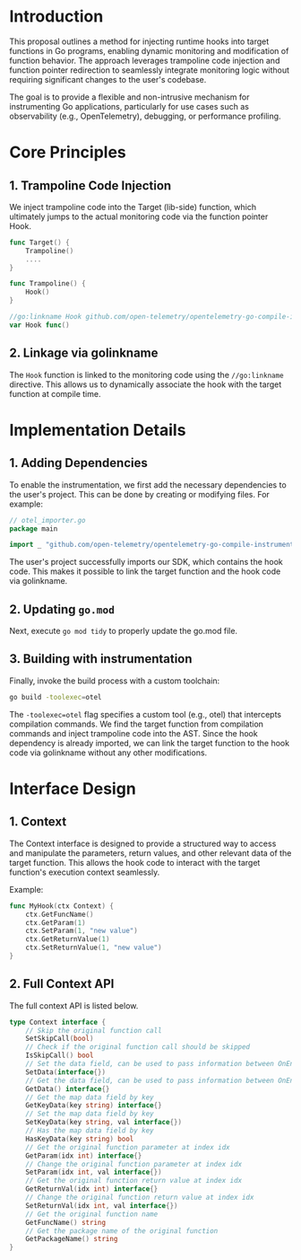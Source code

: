 # Introduction
This proposal outlines a method for injecting runtime hooks into target functions in Go programs, enabling dynamic monitoring and modification of function behavior. The approach leverages trampoline code injection and function pointer redirection to seamlessly integrate monitoring logic without requiring significant changes to the user's codebase.

The goal is to provide a flexible and non-intrusive mechanism for instrumenting Go applications, particularly for use cases such as observability (e.g., OpenTelemetry), debugging, or performance profiling.

# Core Principles
## 1. Trampoline Code Injection
We inject trampoline code into the Target (lib-side) function, which ultimately jumps to the actual monitoring code via the function pointer Hook.

```go
func Target() {
    Trampoline()
    ....
}

func Trampoline() {
    Hook()
}

//go:linkname Hook github.com/open-telemetry/opentelemetry-go-compile-instrumentation/sdk/hook.MyHook
var Hook func()
```

## 2. Linkage via golinkname
The `Hook` function is linked to the monitoring code using the `//go:linkname` directive. This allows us to dynamically associate the hook with the target function at compile time.

# Implementation Details
## 1. Adding Dependencies
To enable the instrumentation, we first add the necessary dependencies to the user's project. This can be done by creating or modifying files. For example:

```go
// otel_importer.go
package main

import _ "github.com/open-telemetry/opentelemetry-go-compile-instrumentation/sdk"
```

The user's project successfully imports our SDK, which contains the hook code. This makes it possible to link the target function and the hook code via golinkname.

## 2. Updating `go.mod`
Next, execute `go mod tidy` to properly update the go.mod file.

## 3. Building with instrumentation
Finally, invoke the build process with a custom toolchain:

```bash
go build -toolexec=otel
```

The `-toolexec=otel` flag specifies a custom tool (e.g., otel) that intercepts compilation commands. We find the target function from compilation commands and inject trampoline code into the AST. Since the hook dependency is already imported, we can link the target function to the hook code via golinkname without any other modifications.

# Interface Design
## 1. Context
The Context interface is designed to provide a structured way to access and manipulate the parameters, return values, and other relevant data of the target function. This allows the hook code to interact with the target function's execution context seamlessly.

Example:
```go
func MyHook(ctx Context) {
	ctx.GetFuncName()
	ctx.GetParam(1)
	ctx.SetParam(1, "new value")
	ctx.GetReturnValue(1)	
	ctx.SetReturnValue(1, "new value")
}
```

## 2. Full Context API
The full context API is listed below.
```go
type Context interface {
	// Skip the original function call
	SetSkipCall(bool)
	// Check if the original function call should be skipped
	IsSkipCall() bool
	// Set the data field, can be used to pass information between OnEnter & OnExit
	SetData(interface{})
	// Get the data field, can be used to pass information between OnEnter & OnExit
	GetData() interface{}
	// Get the map data field by key
	GetKeyData(key string) interface{}
	// Set the map data field by key
	SetKeyData(key string, val interface{})
	// Has the map data field by key
	HasKeyData(key string) bool
	// Get the original function parameter at index idx
	GetParam(idx int) interface{}
	// Change the original function parameter at index idx
	SetParam(idx int, val interface{})
	// Get the original function return value at index idx
	GetReturnVal(idx int) interface{}
	// Change the original function return value at index idx
	SetReturnVal(idx int, val interface{})
	// Get the original function name
	GetFuncName() string
	// Get the package name of the original function
	GetPackageName() string
}
```